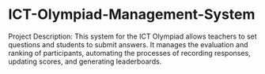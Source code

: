 # ICT-Olympiad-Management-System

Project Description: 
This system for the ICT Olympiad allows teachers to set questions and students to submit answers. It manages the evaluation and ranking of participants, automating the processes of recording responses, updating scores, and generating leaderboards.
